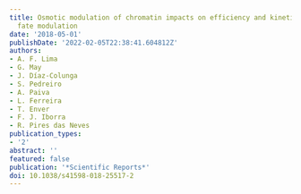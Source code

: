 ```yaml
---
title: Osmotic modulation of chromatin impacts on efficiency and kinetics of cell
  fate modulation
date: '2018-05-01'
publishDate: '2022-02-05T22:38:41.604812Z'
authors:
- A. F. Lima
- G. May
- J. Díaz-Colunga
- S. Pedreiro
- A. Paiva
- L. Ferreira
- T. Enver
- F. J. Iborra
- R. Pires das Neves
publication_types:
- '2'
abstract: ''
featured: false
publication: '*Scientific Reports*'
doi: 10.1038/s41598-018-25517-2
---
```


